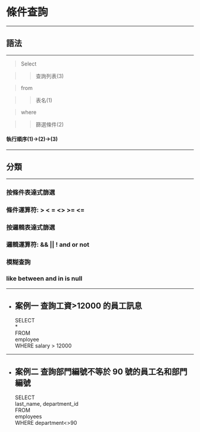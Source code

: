 # 條件查詢

---

## 語法

---

> Select

> > 查詢列表(3)

> from

> > 表名(1)

> where

> > 篩選條件(2)

#### 執行順序(1)->(2)->(3)

---

## 分類

---

### 按條件表達式篩選

### 條件運算符: > < = <> >= <=

### 按邏輯表達式篩選

### 邏輯運算符: && || ! and or not

### 模糊查詢

### like between and in is null

---

- ## 案例一 查詢工資>12000 的員工訊息
  SELECT  
  \*  
  FROM  
  employee  
  WHERE salary > 12000

---

- ## 案例二 查詢部門編號不等於 90 號的員工名和部門編號
  SELECT  
  last_name, department_id  
  FROM  
  employees  
  WHERE department<>90
